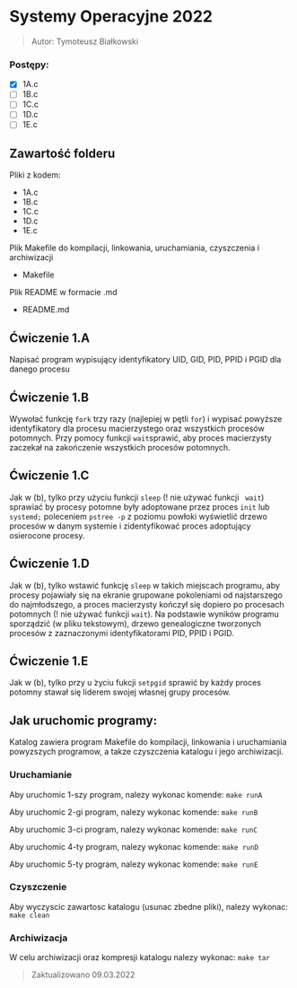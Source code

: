 # Systemy Operacyjne 2022
> Autor: Tymoteusz Białkowski

### Postępy:
 - [X] 1A.c 
 - [ ] 1B.c
 - [ ] 1C.c
 - [ ] 1D.c
 - [ ] 1E.c
 
## Zawartość folderu
Pliki z kodem:
 - 1A.c 
 - 1B.c
 - 1C.c
 - 1D.c
 - 1E.c

Plik Makefile do kompilacji, linkowania, uruchamiania, czyszczenia i archiwizacji
 - Makefile

Plik README w formacie .md
 - README.md

## Ćwiczenie 1.A
Napisać program wypisujący identyfikatory UID, GID, PID, PPID i PGID dla danego procesu

## Ćwiczenie 1.B
Wywołać funkcję ```fork``` trzy razy (najlepiej w pętli ```for```) i wypisać powyższe 
identyfikatory dla procesu macierzystego oraz wszystkich procesów potomnych. 
Przy pomocy funkcji ```wait```sprawić, aby proces macierzysty zaczekał na zakończenie
wszystkich procesów potomnych.
## Ćwiczenie 1.C
Jak w (b), tylko przy użyciu funkcji ```sleep``` (! nie używać funkcji ``` wait```) sprawiać
by procesy potomne były adoptowane przez proces ```init``` lub ```systemd;``` poleceniem
```pstree -p``` z poziomu powłoki wyświetlić drzewo procesów w danym systemie i
zidentyfikować proces adoptujący osierocone procesy.
## Ćwiczenie 1.D
Jak w (b), tylko wstawić funkcję ```sleep``` w takich miejscach programu, aby
procesy pojawiały się na ekranie grupowane pokoleniami od najstarszego do
najmłodszego, a proces macierzysty kończył się dopiero po procesach potomnych
(! nie używać funkcji ```wait```). Na podstawie wyników programu sporządzić 
(w pliku tekstowym), drzewo genealogiczne tworzonych procesów z zaznaczonymi
identyfikatorami PID, PPID i PGID.

## Ćwiczenie 1.E
Jak w (b), tylko przy u ̇zyciu fukcji ```setpgid``` sprawić by każdy proces potomny
stawał się liderem swojej własnej grupy procesów.

## Jak uruchomic programy: 

Katalog zawiera program Makefile do kompilacji, linkowania
i uruchamiania powyzszych programow, a takze czyszczenia katalogu 
i jego archiwizacji.


### Uruchamianie
Aby uruchomic 1-szy program, nalezy wykonac komende:
```make runA```

Aby uruchomic 2-gi program, nalezy wykonac komende:
```make runB```

Aby uruchomic 3-ci program, nalezy wykonac komende:
```make runC```

Aby uruchomic 4-ty program, nalezy wykonac komende:
```make runD```

Aby uruchomic 5-ty program, nalezy wykonac komende:
```make runE```


### Czyszczenie
Aby wyczyscic zawartosc katalogu (usunac zbedne pliki), nalezy wykonac:
```make clean```

### Archiwizacja
W celu archiwizacji oraz kompresji katalogu nalezy wykonac:
```make tar```



> Zaktualizowano 09.03.2022